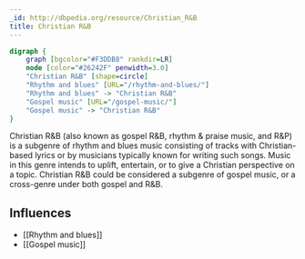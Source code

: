 ```yaml
---
_id: http://dbpedia.org/resource/Christian_R&B
title: Christian R&B
---
```


```dot
digraph {
	graph [bgcolor="#F3DDB8" rankdir=LR]
	node [color="#26242F" penwidth=3.0]
	"Christian R&B" [shape=circle]
	"Rhythm and blues" [URL="/rhythm-and-blues/"]
	"Rhythm and blues" -> "Christian R&B"
	"Gospel music" [URL="/gospel-music/"]
	"Gospel music" -> "Christian R&B"
}
```

Christian R&B (also known as gospel R&B, rhythm & praise music, and R&P) is a subgenre of rhythm and blues music consisting of tracks with Christian-based lyrics or by musicians typically known for writing such songs. Music in this genre intends to uplift, entertain, or to give a Christian perspective on a topic. Christian R&B could be considered a subgenre of gospel music, or a cross-genre under both gospel and R&B.

## Influences
- [[Rhythm and blues]]
- [[Gospel music]]
